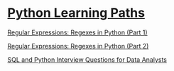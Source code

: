 # [Python Learning Paths](https://realpython.com/learning-paths/)

[Regular Expressions: Regexes in Python (Part 1)](https://realpython.com/regex-python/)

[Regular Expressions: Regexes in Python (Part 2)](https://realpython.com/regex-python-part-2/)

[SQL and Python Interview Questions for Data Analysts](https://www.kdnuggets.com/2023/02/sql-python-interview-questions-data-analysts.html)

